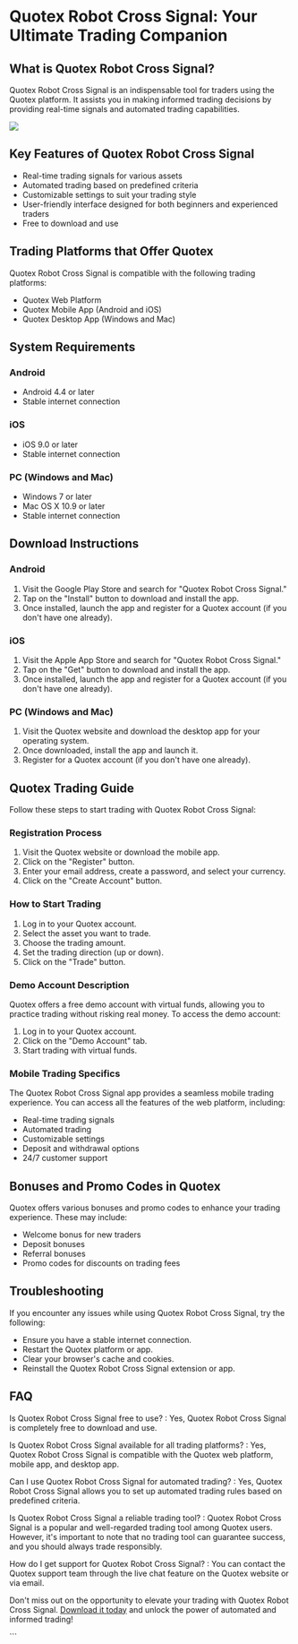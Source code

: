 # Quotex Robot Cross Signal: Your Ultimate Trading Companion

## What is Quotex Robot Cross Signal?

Quotex Robot Cross Signal is an indispensable tool for traders using the
Quotex platform. It assists you in making informed trading decisions by
providing real-time signals and automated trading capabilities.

[![](https://static.quotex.io/files/4_en/300_250.jpg)](https://traff.sbs/brokerqxlid)

## Key Features of Quotex Robot Cross Signal

-   Real-time trading signals for various assets
-   Automated trading based on predefined criteria
-   Customizable settings to suit your trading style
-   User-friendly interface designed for both beginners and experienced
    traders
-   Free to download and use

## Trading Platforms that Offer Quotex

Quotex Robot Cross Signal is compatible with the following trading
platforms:

-   Quotex Web Platform
-   Quotex Mobile App (Android and iOS)
-   Quotex Desktop App (Windows and Mac)

## System Requirements

### Android

-   Android 4.4 or later
-   Stable internet connection

### iOS

-   iOS 9.0 or later
-   Stable internet connection

### PC (Windows and Mac)

-   Windows 7 or later
-   Mac OS X 10.9 or later
-   Stable internet connection

## Download Instructions

### Android

1.  Visit the Google Play Store and search for "Quotex Robot Cross
    Signal."
2.  Tap on the "Install" button to download and install the app.
3.  Once installed, launch the app and register for a Quotex account (if
    you don\'t have one already).

### iOS

1.  Visit the Apple App Store and search for "Quotex Robot Cross
    Signal."
2.  Tap on the "Get" button to download and install the app.
3.  Once installed, launch the app and register for a Quotex account (if
    you don\'t have one already).

### PC (Windows and Mac)

1.  Visit the Quotex website and download the desktop app for your
    operating system.
2.  Once downloaded, install the app and launch it.
3.  Register for a Quotex account (if you don\'t have one already).

## Quotex Trading Guide

Follow these steps to start trading with Quotex Robot Cross Signal:

### Registration Process

1.  Visit the Quotex website or download the mobile app.
2.  Click on the "Register" button.
3.  Enter your email address, create a password, and select your
    currency.
4.  Click on the "Create Account" button.

### How to Start Trading

1.  Log in to your Quotex account.
2.  Select the asset you want to trade.
3.  Choose the trading amount.
4.  Set the trading direction (up or down).
5.  Click on the "Trade" button.

### Demo Account Description

Quotex offers a free demo account with virtual funds, allowing you to
practice trading without risking real money. To access the demo account:

1.  Log in to your Quotex account.
2.  Click on the "Demo Account" tab.
3.  Start trading with virtual funds.

### Mobile Trading Specifics

The Quotex Robot Cross Signal app provides a seamless mobile trading
experience. You can access all the features of the web platform,
including:

-   Real-time trading signals
-   Automated trading
-   Customizable settings
-   Deposit and withdrawal options
-   24/7 customer support

## Bonuses and Promo Codes in Quotex

Quotex offers various bonuses and promo codes to enhance your trading
experience. These may include:

-   Welcome bonus for new traders
-   Deposit bonuses
-   Referral bonuses
-   Promo codes for discounts on trading fees

## Troubleshooting

If you encounter any issues while using Quotex Robot Cross Signal, try
the following:

-   Ensure you have a stable internet connection.
-   Restart the Quotex platform or app.
-   Clear your browser\'s cache and cookies.
-   Reinstall the Quotex Robot Cross Signal extension or app.

## FAQ

Is Quotex Robot Cross Signal free to use?
:   Yes, Quotex Robot Cross Signal is completely free to download and
    use.

Is Quotex Robot Cross Signal available for all trading platforms?
:   Yes, Quotex Robot Cross Signal is compatible with the Quotex web
    platform, mobile app, and desktop app.

Can I use Quotex Robot Cross Signal for automated trading?
:   Yes, Quotex Robot Cross Signal allows you to set up automated
    trading rules based on predefined criteria.

Is Quotex Robot Cross Signal a reliable trading tool?
:   Quotex Robot Cross Signal is a popular and well-regarded trading
    tool among Quotex users. However, it\'s important to note that no
    trading tool can guarantee success, and you should always trade
    responsibly.

How do I get support for Quotex Robot Cross Signal?
:   You can contact the Quotex support team through the live chat
    feature on the Quotex website or via email.

Don\'t miss out on the opportunity to elevate your trading with Quotex
Robot Cross Signal. [Download it
today](\%22https://traff.sbs/brokerqxlid\%22) and unlock the power of
automated and informed trading!

\`\`\`

